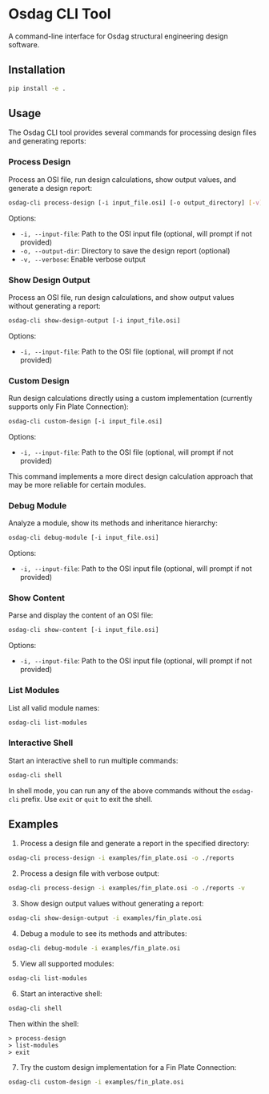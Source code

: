 # Osdag CLI Tool

A command-line interface for Osdag structural engineering design software.

## Installation

```bash
pip install -e .
```

## Usage

The Osdag CLI tool provides several commands for processing design files and generating reports:

### Process Design

Process an OSI file, run design calculations, show output values, and generate a design report:

```bash
osdag-cli process-design [-i input_file.osi] [-o output_directory] [-v]
```

Options:

- `-i, --input-file`: Path to the OSI input file (optional, will prompt if not provided)
- `-o, --output-dir`: Directory to save the design report (optional)
- `-v, --verbose`: Enable verbose output

### Show Design Output

Process an OSI file, run design calculations, and show output values without generating a report:

```bash
osdag-cli show-design-output [-i input_file.osi]
```

Options:

- `-i, --input-file`: Path to the OSI file (optional, will prompt if not provided)

### Custom Design

Run design calculations directly using a custom implementation (currently supports only Fin Plate Connection):

```bash
osdag-cli custom-design [-i input_file.osi]
```

Options:

- `-i, --input-file`: Path to the OSI file (optional, will prompt if not provided)

This command implements a more direct design calculation approach that may be more reliable for certain modules.

### Debug Module

Analyze a module, show its methods and inheritance hierarchy:

```bash
osdag-cli debug-module [-i input_file.osi]
```

Options:

- `-i, --input-file`: Path to the OSI input file (optional, will prompt if not provided)

### Show Content

Parse and display the content of an OSI file:

```bash
osdag-cli show-content [-i input_file.osi]
```

Options:

- `-i, --input-file`: Path to the OSI input file (optional, will prompt if not provided)

### List Modules

List all valid module names:

```bash
osdag-cli list-modules
```

### Interactive Shell

Start an interactive shell to run multiple commands:

```bash
osdag-cli shell
```

In shell mode, you can run any of the above commands without the `osdag-cli` prefix. Use `exit` or `quit` to exit the shell.

## Examples

1. Process a design file and generate a report in the specified directory:

```bash
osdag-cli process-design -i examples/fin_plate.osi -o ./reports
```

2. Process a design file with verbose output:

```bash
osdag-cli process-design -i examples/fin_plate.osi -o ./reports -v
```

3. Show design output values without generating a report:

```bash
osdag-cli show-design-output -i examples/fin_plate.osi
```

4. Debug a module to see its methods and attributes:

```bash
osdag-cli debug-module -i examples/fin_plate.osi
```

5. View all supported modules:

```bash
osdag-cli list-modules
```

6. Start an interactive shell:

```bash
osdag-cli shell
```

Then within the shell:

```
> process-design
> list-modules
> exit
```

7. Try the custom design implementation for a Fin Plate Connection:

```bash
osdag-cli custom-design -i examples/fin_plate.osi
```
